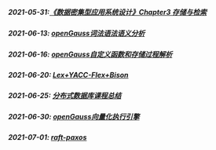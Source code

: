 ##### **2021-05-31:**[《数据密集型应用系统设计》Chapter3 存储与检索](https://github.com/YangHao666666/blog/blob/master/%E8%AF%BB%E4%B9%A6%E7%AC%94%E8%AE%B0/%E6%95%B0%E6%8D%AE%E5%AF%86%E9%9B%86%E5%9E%8B%E5%BA%94%E7%94%A8%E7%B3%BB%E7%BB%9F%E8%AE%BE%E8%AE%A1/Chapter3-%E5%AD%98%E5%82%A8%E4%B8%8E%E6%A3%80%E7%B4%A2.md)

##### **2021-06-13:** **[openGauss词法语法语义分析](https://github.com/YangHao666666/blog/blob/master/%E6%95%B0%E6%8D%AE%E5%BA%93%E6%BA%90%E7%A0%81%E7%9B%B8%E5%85%B3/openGauss/openGauss%E8%AF%8D%E6%B3%95%E8%AF%AD%E6%B3%95%E8%AF%AD%E4%B9%89%E5%88%86%E6%9E%90.md)**

##### 2021-06-16:  [openGauss自定义函数和存储过程解析](https://github.com/YangHao666666/blog/blob/master/%E6%95%B0%E6%8D%AE%E5%BA%93%E6%BA%90%E7%A0%81%E7%9B%B8%E5%85%B3/openGauss/openGauss%E8%87%AA%E5%AE%9A%E4%B9%89%E5%87%BD%E6%95%B0%E5%92%8C%E5%AD%98%E5%82%A8%E8%BF%87%E7%A8%8B%E8%A7%A3%E6%9E%90.md)

##### 2021-06-20: **[Lex+YACC-Flex+Bison](https://github.com/YangHao666666/blog/blob/master/%E6%95%B0%E6%8D%AE%E5%BA%93%E6%A8%A1%E5%9D%97%E6%80%BB%E7%BB%93/%E8%AF%8D%E6%B3%95%E8%AF%AD%E6%B3%95%E8%AF%AD%E4%B9%89/Lex%2BYACC-Flex%2BBison.md)**

##### 2021-06-25: **[分布式数据库课程总结](https://github.com/YangHao666666/blog/blob/master/%E8%AF%BB%E4%B9%A6%E7%AC%94%E8%AE%B0/%E5%88%86%E5%B8%83%E5%BC%8F%E6%95%B0%E6%8D%AE%E5%BA%93%E8%AF%BE%E7%A8%8B/%E5%88%86%E5%B8%83%E5%BC%8F%E6%95%B0%E6%8D%AE%E5%BA%93%E8%AF%BE%E7%A8%8B%E6%80%BB%E7%BB%93.md)**

##### 2021-06-30: [openGauss向量化执行引擎](https://github.com/YangHao666666/blog/blob/master/%E6%95%B0%E6%8D%AE%E5%BA%93%E6%BA%90%E7%A0%81%E7%9B%B8%E5%85%B3/openGauss/openGauss%E5%90%91%E9%87%8F%E5%8C%96%E6%89%A7%E8%A1%8C%E5%BC%95%E6%93%8E.md)

##### 2021-07-01: [raft-paxos](https://github.com/YangHao666666/blog/blob/master/%E5%88%86%E5%B8%83%E5%BC%8F%E7%9B%B8%E5%85%B3/%E5%88%86%E5%B8%83%E5%BC%8F%E4%B8%80%E8%87%B4%E6%80%A7%E5%8D%8F%E8%AE%AE/raft-paxos.md)

